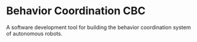 # Behavior Coordination CBC

A software development tool for building the behavior coordination system of autonomous robots. 
